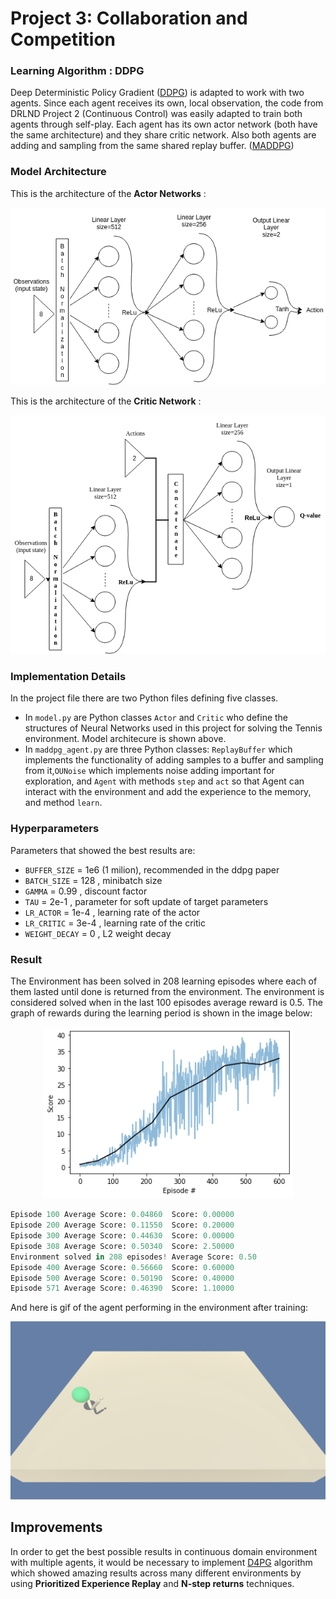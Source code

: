 [//]: # (Image References)

# Project 3: Collaboration and Competition

### Learning Algorithm : DDPG

Deep Deterministic Policy Gradient ([DDPG](https://arxiv.org/pdf/1509.02971.pdf)) is adapted to work with two agents. Since each agent receives its own, local observation, the code from DRLND Project 2 (Continuous Control) was easily adapted to train both agents through self-play. Each agent has its own actor network (both have the same architecture) and they share critic network. Also both agents are adding and sampling from the same shared replay buffer. ([MADDPG](https://papers.nips.cc/paper/7217-multi-agent-actor-critic-for-mixed-cooperative-competitive-environments.pdf))

### Model Architecture
This is the architecture of the **Actor Networks** :
<p align="center">
<img src="https://github.com/brinij/p3_collab-compet/blob/master/maddpg_actor.png" width="600">
</p>

This is the architecture of the **Critic Network** :
<p align="center">
<img src="https://github.com/brinij/p3_collab-compet/blob/master/maddpg_critic.png" width="600">
</p>


### Implementation Details

In the project file there are two Python files defining five classes. 
- In `model.py` are Python classes `Actor` and `Critic` who define the structures of Neural Networks used in this project for solving the Tennis environment. Model architecure is shown above.
- In `maddpg_agent.py` are three Python classes: `ReplayBuffer` which implements the functionality of adding samples to a buffer and sampling from it,`OUNoise` which implements noise adding important for exploration, and `Agent` with methods `step` and `act` so that Agent can interact with the environment and add the experience to the memory, and method `learn`.

### Hyperparameters
Parameters that showed the best results are:
- `BUFFER_SIZE` = 1e6 (1 milion), recommended in the ddpg paper
- `BATCH_SIZE`  = 128 , minibatch size
- `GAMMA`       = 0.99 , discount factor
- `TAU`         = 2e-1 , parameter for soft update of target parameters
- `LR_ACTOR`    = 1e-4 , learning rate of the actor
- `LR_CRITIC`   = 3e-4 , learning rate of the critic
- `WEIGHT_DECAY` = 0 ,  L2 weight decay

### Result

The Environment has been solved in 208 learning episodes where each of them lasted until done is returned from the environment. The environment is considered solved when in the last 100 episodes average reward is 0.5. The graph of rewards during the learning period is shown in the image below:

<p align="center">
<img src="https://github.com/brinij/p2_continuous-control/blob/master/p2_rewards.png" width="400">
</p>

```python
Episode 100	Average Score: 0.04860	Score: 0.00000
Episode 200	Average Score: 0.11550	Score: 0.20000
Episode 300	Average Score: 0.44630	Score: 0.00000
Episode 308	Average Score: 0.50340	Score: 2.50000
Environment solved in 208 episodes!	Average Score: 0.50
Episode 400	Average Score: 0.56660	Score: 0.60000
Episode 500	Average Score: 0.50190	Score: 0.40000
Episode 571	Average Score: 0.46390	Score: 1.10000
```

And here is gif of the agent performing in the environment after training:

<p align="center">
<img src="https://github.com/brinij/p2_continuous-control/blob/master/reacher_trained_solution.gif" width="600">
</p>

## Improvements
In order to get the best possible results in continuous domain environment with multiple agents, it would be necessary to implement [D4PG](https://openreview.net/forum?id=SyZipzbCb) algorithm which showed amazing results across many different environments by using **Prioritized Experience Replay** and **N-step returns** techniques.
